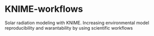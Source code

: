 # KNIME-workflows
Solar radiation modeling with KNIME. Increasing environmental model reproducibility and warantability by using scientific workflows
